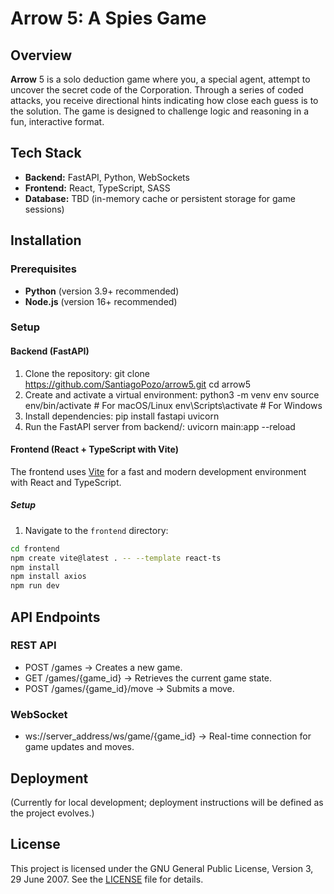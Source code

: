 # Arrow 5: A Spies Game

## Overview

**Arrow** 5 is a solo deduction game where you, a special agent, attempt to uncover the secret code of the Corporation. Through a series of coded attacks, you receive directional hints indicating how close each guess is to the solution. The game is designed to challenge logic and reasoning in a fun, interactive format.


## Tech Stack

- **Backend:** FastAPI, Python, WebSockets
- **Frontend:** React, TypeScript, SASS
- **Database:** TBD (in-memory cache or persistent storage for game sessions)

## Installation

### Prerequisites

- **Python** (version 3.9+ recommended)
- **Node.js** (version 16+ recommended)

### Setup

#### Backend (FastAPI)

1. Clone the repository:
   git clone https://github.com/SantiagoPozo/arrow5.git
   cd arrow5
2. Create and activate a virtual environment:
   python3 -m venv env
   source env/bin/activate # For macOS/Linux
   env\Scripts\activate # For Windows
3. Install dependencies:
   pip install fastapi uvicorn
4. Run the FastAPI server from backend/:
   uvicorn main:app --reload

#### Frontend (React + TypeScript with Vite)

The frontend uses [Vite](https://vitejs.dev/) for a fast and modern development environment with React and TypeScript.

##### Setup

1. Navigate to the `frontend` directory:

```bash
cd frontend
npm create vite@latest . -- --template react-ts
npm install
npm install axios
npm run dev
```

## API Endpoints

### REST API

- POST /games → Creates a new game.
- GET /games/{game_id} → Retrieves the current game state.
- POST /games/{game_id}/move → Submits a move.

### WebSocket

- ws://server_address/ws/game/{game_id} → Real-time connection for game updates and moves.

## Deployment

(Currently for local development; deployment instructions will be defined as the project evolves.)

## License

This project is licensed under the GNU General Public License, Version 3, 29 June 2007.
See the [LICENSE](LICENSE) file for details.
